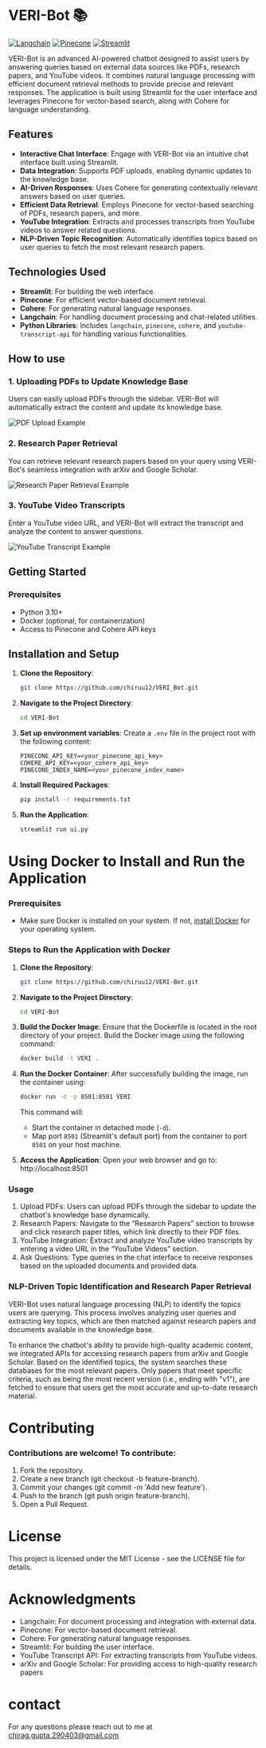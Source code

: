 # VERI-Bot 📚 
[![Langchain](https://img.shields.io/badge/langchain-v0.3.0-blue)](https://github.com/hwchase17/langchain) 
[![Pinecone](https://img.shields.io/badge/pinecone-v5.1.0-yellow)](https://www.pinecone.io/) 
[![Streamlit](https://img.shields.io/badge/streamlit-v1.36.0-brightgreen)](https://streamlit.io/)

VERI-Bot is an advanced AI-powered chatbot designed to assist users by answering queries based on external data sources like PDFs, research papers, and YouTube videos. It combines natural language processing with efficient document retrieval methods to provide precise and relevant responses. The application is built using Streamlit for the user interface and leverages Pinecone for vector-based search, along with Cohere for language understanding.

## Features

- **Interactive Chat Interface**: Engage with VERI-Bot via an intuitive chat interface built using Streamlit.
- **Data Integration**: Supports PDF uploads, enabling dynamic updates to the knowledge base.
- **AI-Driven Responses**: Uses Cohere for generating contextually relevant answers based on user queries.
- **Efficient Data Retrieval**: Employs Pinecone for vector-based searching of PDFs, research papers, and more.
- **YouTube Integration**: Extracts and processes transcripts from YouTube videos to answer related questions.
- **NLP-Driven Topic Recognition**: Automatically identifies topics based on user queries to fetch the most relevant research papers.

## Technologies Used

- **Streamlit**: For building the web interface.
- **Pinecone**: For efficient vector-based document retrieval.
- **Cohere**: For generating natural language responses.
- **Langchain**: For handling document processing and chat-related utilities.
- **Python Libraries**: Includes `langchain`, `pinecone`, `cohere`, and `youtube-transcript-api` for handling various functionalities.

## How to use 

### 1. Uploading PDFs to Update Knowledge Base
Users can easily upload PDFs through the sidebar. VERI-Bot will automatically extract the content and update its knowledge base.
   
![PDF Upload Example]()

### 2. Research Paper Retrieval
You can retrieve relevant research papers based on your query using VERI-Bot's seamless integration with arXiv and Google Scholar.
   
![Research Paper Retrieval Example]()

### 3. YouTube Video Transcripts
Enter a YouTube video URL, and VERI-Bot will extract the transcript and analyze the content to answer questions.
   
![YouTube Transcript Example]()

## Getting Started
### Prerequisites

- Python 3.10+
- Docker (optional, for containerization)
- Access to Pinecone and Cohere API keys

## Installation and Setup

1. **Clone the Repository**:
    ```bash
    git clone https://github.com/chiruu12/VERI_Bot.git
    ```

2. **Navigate to the Project Directory**:
    ```bash
    cd VERI-Bot
    ```
3. **Set up environment variables**:
    Create a `.env` file in the project root with the following content:
    ```env
    PINECONE_API_KEY=<your_pinecone_api_key>
    COHERE_API_KEY=<your_cohere_api_key>
    PINECONE_INDEX_NAME=<your_pinecone_index_name>
    ```
4. **Install Required Packages**:
    ```bash
    pip install -r requirements.txt
    ```

5. **Run the Application**:
    ```bash
    streamlit run ui.py
    ```

# Using Docker to Install and Run the Application

### Prerequisites
- Make sure Docker is installed on your system. If not, [install Docker](https://docs.docker.com/get-docker/) for your operating system.

### Steps to Run the Application with Docker

1. **Clone the Repository**:
    ```bash
    git clone https://github.com/chiruu12/VERI-Bot.git
    ```

2. **Navigate to the Project Directory**:
    ```bash
    cd VERI-Bot
    ```

3. **Build the Docker Image**:
   Ensure that the Dockerfile is located in the root directory of your project. Build the Docker image using the following command:
    ```bash
    docker build -t VERI .
    ```
    
4. **Run the Docker Container**:
   After successfully building the image, run the container using:
    ```bash
    docker run -d -p 8501:8501 VERI
    ```
   This command will:
   - Start the container in detached mode (`-d`).
   - Map port `8501` (Streamlit's default port) from the container to port `8501` on your host machine.

5. **Access the Application**:
   Open your web browser and go to: http://localhost:8501

### Usage 
1. Upload PDFs: Users can upload PDFs through the sidebar to update the chatbot's knowledge base dynamically.
2. Research Papers: Navigate to the “Research Papers” section to browse and click research paper titles, which link directly to their PDF files.
3. YouTube Integration: Extract and analyze YouTube video transcripts by entering a video URL in the “YouTube Videos” section.
4. Ask Questions: Type queries in the chat interface to receive responses based on the uploaded documents and provided data.

### NLP-Driven Topic Identification and Research Paper Retrieval
VERI-Bot uses natural language processing (NLP) to identify the topics users are querying. This process involves analyzing user queries and extracting key topics, which are then matched against research papers and documents available in the knowledge base.

To enhance the chatbot's ability to provide high-quality academic content, we integrated APIs for accessing research papers from arXiv and Google Scholar. Based on the identified topics, the system searches these databases for the most relevant papers. Only papers that meet specific criteria, such as being the most recent version (i.e., ending with "v1"), are fetched to ensure that users get the most accurate and up-to-date research material.
   
# Contributing
### Contributions are welcome! To contribute:

1. Fork the repository.
2. Create a new branch (git checkout -b feature-branch).
3. Commit your changes (git commit -m 'Add new feature').
4. Push to the branch (git push origin feature-branch).
5. Open a Pull Request.

# License
This project is licensed under the MIT License - see the LICENSE file for details.

# Acknowledgments
- Langchain: For document processing and integration with external data.
- Pinecone: For vector-based document retrieval.
- Cohere: For generating natural language responses.
- Streamlit: For building the user interface.
- YouTube Transcript API: For extracting transcripts from YouTube videos.
- arXiv and Google Scholar: For providing access to high-quality research papers

# contact
For any questions please reach out to me at chirag.gupta.290403@gmail.com
